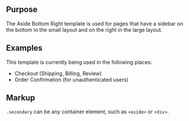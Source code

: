 ## Purpose
The Aside Bottom Right template is used for pages that have a sidebar on the bottom in the small layout and on the right in the large layout.

## Examples
This template is currently being used in the following places:
* Checkout (Shipping, Billing, Review)
* Order Confirmation (for unauthenticated users)

## Markup
`.secondary` can be any container element, such as `<aside>` or `<div>`.

